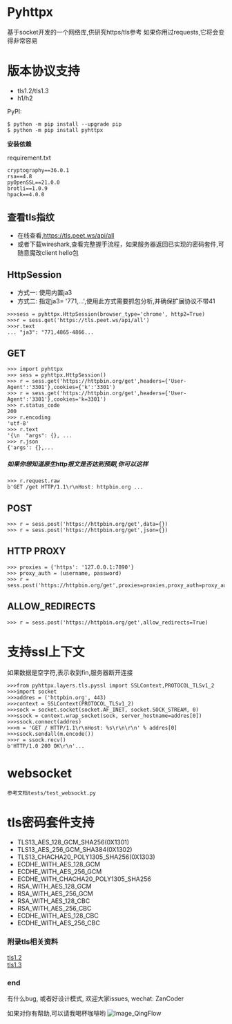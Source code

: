 # Pyhttpx
基于socket开发的一个网络库,供研究https/tls参考
如果你用过requests,它将会变得非常容易

# 版本协议支持
- tls1.2/tls1.3
- h1/h2

PyPI:
```
$ python -m pip install --upgrade pip
$ python -m pip install pyhttpx
```

**安装依赖**

requirement.txt

```
cryptography==36.0.1
rsa==4.8
pyOpenSSL==21.0.0
brotli==1.0.9
hpack==4.0.0
```
## 查看tls指纹
- 在线查看,https://tls.peet.ws/api/all
- 或者下载wireshark,查看完整握手流程，如果服务器返回已实现的密码套件,可随意魔改client hello包



## HttpSession 
- 方式一: 使用内置ja3
- 方式二: 指定ja3= '771,...',使用此方式需要抓包分析,并确保扩展协议不带41

```
>>>sess = pyhttpx.HttpSession(browser_type='chrome', http2=True)
>>>r = sess.get('https://tls.peet.ws/api/all')
>>>r.text
... "ja3": "771,4865-4866...
```

## GET
```
>>> import pyhttpx
>>> sess = pyhttpx.HttpSession()
>>> r = sess.get('https://httpbin.org/get',headers={'User-Agent':'3301'},cookies={'k':'3301')
>>> r = sess.get('https://httpbin.org/get',headers={'User-Agent':'3301'},cookies='k=3301')
>>> r.status_code
200
>>> r.encoding
'utf-8'
>>> r.text
'{\n  "args": {}, ...
>>> r.json
{'args': {},...

```
##### 如果你想知道原生http报文是否达到预期,你可以这样
```
>>> r.request.raw
b'GET /get HTTP/1.1\r\nHost: httpbin.org ...
```

## POST
```
>>> r = sess.post('https://httpbin.org/get',data={})
>>> r = sess.post('https://httpbin.org/get',json={})
```

## HTTP PROXY
```
>>> proxies = {'https': '127.0.0.1:7890'}
>>> proxy_auth = (username, password)
>>> r = sess.post('https://httpbin.org/get',proxies=proxies,proxy_auth=proxy_auth)
```

## ALLOW_REDIRECTS

  ```
>>> r = sess.post('https://httpbin.org/get',allow_redirects=True)
```  



# 支持ssl上下文

如果数据是空字符,表示收到fin,服务器断开连接

```
>>>from pyhttpx.layers.tls.pyssl import SSLContext,PROTOCOL_TLSv1_2
>>>import socket
>>>addres = ('httpbin.org', 443)
>>>context = SSLContext(PROTOCOL_TLSv1_2)
>>>sock = socket.socket(socket.AF_INET, socket.SOCK_STREAM, 0)
>>>ssock = context.wrap_socket(sock, server_hostname=addres[0])
>>>ssock.connect(addres)
>>>m = 'GET / HTTP/1.1\r\nHost: %s\r\n\r\n' % addres[0]
>>>ssock.sendall(m.encode())
>>>r = ssock.recv()
b'HTTP/1.0 200 OK\r\n'...
```

# websocket

    参考文档tests/test_websockt.py
    


# tls密码套件支持
- TLS13_AES_128_GCM_SHA256(0X1301)
- TLS13_AES_256_GCM_SHA384(0X1302)
- TLS13_CHACHA20_POLY1305_SHA256(0X1303)
- ECDHE_WITH_AES_128_GCM
- ECDHE_WITH_AES_256_GCM
- ECDHE_WITH_CHACHA20_POLY1305_SHA256
- RSA_WITH_AES_128_GCM
- RSA_WITH_AES_256_GCM
- RSA_WITH_AES_128_CBC
- RSA_WITH_AES_256_CBC
- ECDHE_WITH_AES_128_CBC
- ECDHE_WITH_AES_256_CBC


### 附录tls相关资料

   [tls1.2](https://www.rfc-editor.org/rfc/rfc5246.html)  
   [tls1.3](https://www.rfc-editor.org/rfc/rfc8446.html)
 
### end

有什么bug, 或者好设计模式, 欢迎大家issues, wechat: ZanCoder</br>

如果对你有帮助,可以请我喝杯咖啡哟
 ![Image_QingFlow](https://file.qingflow.com/documents/form/attach/35efbb5c-b704-4ac6-9074-8adc2f0ef9df.png)